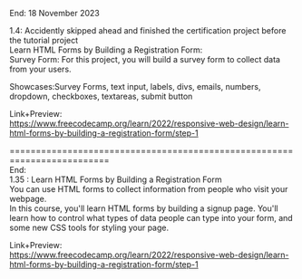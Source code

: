 End: 18 November 2023<br>

1.4: Accidently skipped ahead and finished the certification project before the tutorial project</br>
Learn HTML Forms by Building a Registration Form:<br>
Survey Form: For this project, you will build a survey form to collect data from your users.

Showcases:Survey Forms, text input, labels, divs, emails, numbers, dropdown, checkboxes, textareas, submit button<br>

Link+Preview:<br>
https://www.freecodecamp.org/learn/2022/responsive-web-design/learn-html-forms-by-building-a-registration-form/step-1

=========================================================================</br>
End: </br>
1.35 : Learn HTML Forms by Building a Registration Form </br>
You can use HTML forms to collect information from people who visit your webpage. </br>
In this course, you'll learn HTML forms by building a signup page. You'll learn how to control what types of data people can type into your form, and some new CSS tools for styling your page.</br>

Link+Preview:<br>
https://www.freecodecamp.org/learn/2022/responsive-web-design/learn-html-forms-by-building-a-registration-form/step-1
